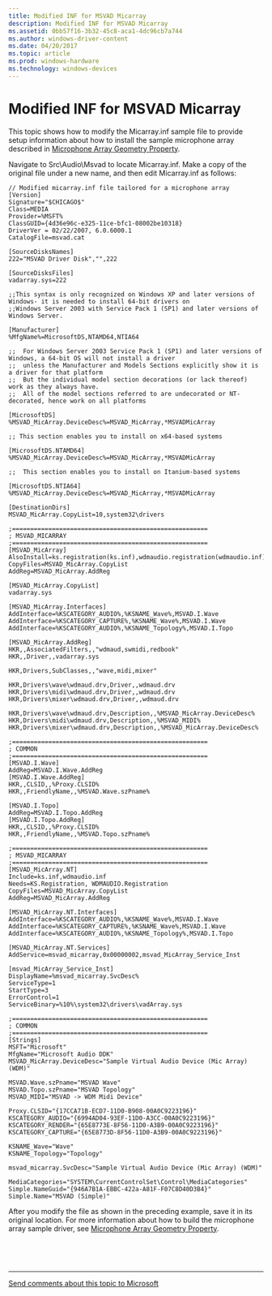 ```yaml
---
title: Modified INF for MSVAD Micarray
description: Modified INF for MSVAD Micarray
ms.assetid: 0bb57f16-3b32-45c8-aca1-4dc96cb7a744
ms.author: windows-driver-content
ms.date: 04/20/2017
ms.topic: article
ms.prod: windows-hardware
ms.technology: windows-devices
---
```


# Modified INF for MSVAD Micarray


This topic shows how to modify the Micarray.inf sample file to provide setup information about how to install the sample microphone array described in [Microphone Array Geometry Property](microphone-array-geometry-property.md).

Navigate to Src\\Audio\\Msvad to locate Micarray.inf. Make a copy of the original file under a new name, and then edit Micarray.inf as follows:

```
// Modified micarray.inf file tailored for a microphone array
[Version]
Signature="$CHICAGO$"
Class=MEDIA
Provider=%MSFT%
ClassGUID={4d36e96c-e325-11ce-bfc1-08002be10318}
DriverVer = 02/22/2007, 6.0.6000.1
CatalogFile=msvad.cat

[SourceDisksNames]
222="MSVAD Driver Disk","",222

[SourceDisksFiles]
vadarray.sys=222

;;This syntax is only recognized on Windows XP and later versions of Windows- it is needed to install 64-bit drivers on
;;Windows Server 2003 with Service Pack 1 (SP1) and later versions of Windows Server.

[Manufacturer]
%MfgName%=MicrosoftDS,NTAMD64,NTIA64

;;  For Windows Server 2003 Service Pack 1 (SP1) and later versions of Windows, a 64-bit OS will not install a driver
;;  unless the Manufacturer and Models Sections explicitly show it is a driver for that platform
;;  But the individual model section decorations (or lack thereof) work as they always have.
;;  All of the model sections referred to are undecorated or NT-decorated, hence work on all platforms

[MicrosoftDS]
%MSVAD_MicArray.DeviceDesc%=MSVAD_MicArray,*MSVADMicArray

;; This section enables you to install on x64-based systems

[MicrosoftDS.NTAMD64]
%MSVAD_MicArray.DeviceDesc%=MSVAD_MicArray,*MSVADMicArray

;;  This section enables you to install on Itanium-based systems

[MicrosoftDS.NTIA64]
%MSVAD_MicArray.DeviceDesc%=MSVAD_MicArray,*MSVADMicArray

[DestinationDirs]
MSVAD_MicArray.CopyList=10,system32\drivers

;======================================================
; MSVAD_MICARRAY
;======================================================
[MSVAD_MicArray]
AlsoInstall=ks.registration(ks.inf),wdmaudio.registration(wdmaudio.inf)
CopyFiles=MSVAD_MicArray.CopyList
AddReg=MSVAD_MicArray.AddReg

[MSVAD_MicArray.CopyList]
vadarray.sys

[MSVAD_MicArray.Interfaces]
AddInterface=%KSCATEGORY_AUDIO%,%KSNAME_Wave%,MSVAD.I.Wave
AddInterface=%KSCATEGORY_CAPTURE%,%KSNAME_Wave%,MSVAD.I.Wave
AddInterface=%KSCATEGORY_AUDIO%,%KSNAME_Topology%,MSVAD.I.Topo

[MSVAD_MicArray.AddReg]
HKR,,AssociatedFilters,,"wdmaud,swmidi,redbook"
HKR,,Driver,,vadarray.sys

HKR,Drivers,SubClasses,,"wave,midi,mixer"

HKR,Drivers\wave\wdmaud.drv,Driver,,wdmaud.drv
HKR,Drivers\midi\wdmaud.drv,Driver,,wdmaud.drv
HKR,Drivers\mixer\wdmaud.drv,Driver,,wdmaud.drv

HKR,Drivers\wave\wdmaud.drv,Description,,%MSVAD_MicArray.DeviceDesc%
HKR,Drivers\midi\wdmaud.drv,Description,,%MSVAD_MIDI%
HKR,Drivers\mixer\wdmaud.drv,Description,,%MSVAD_MicArray.DeviceDesc%

;======================================================
; COMMON
;======================================================
[MSVAD.I.Wave]
AddReg=MSVAD.I.Wave.AddReg
[MSVAD.I.Wave.AddReg]
HKR,,CLSID,,%Proxy.CLSID%
HKR,,FriendlyName,,%MSVAD.Wave.szPname%

[MSVAD.I.Topo]
AddReg=MSVAD.I.Topo.AddReg
[MSVAD.I.Topo.AddReg]
HKR,,CLSID,,%Proxy.CLSID%
HKR,,FriendlyName,,%MSVAD.Topo.szPname%

;======================================================
; MSVAD_MICARRAY
;======================================================
[MSVAD_MicArray.NT]
Include=ks.inf,wdmaudio.inf
Needs=KS.Registration, WDMAUDIO.Registration
CopyFiles=MSVAD_MicArray.CopyList
AddReg=MSVAD_MicArray.AddReg

[MSVAD_MicArray.NT.Interfaces]
AddInterface=%KSCATEGORY_AUDIO%,%KSNAME_Wave%,MSVAD.I.Wave
AddInterface=%KSCATEGORY_CAPTURE%,%KSNAME_Wave%,MSVAD.I.Wave
AddInterface=%KSCATEGORY_AUDIO%,%KSNAME_Topology%,MSVAD.I.Topo

[MSVAD_MicArray.NT.Services]
AddService=msvad_micarray,0x00000002,msvad_MicArray_Service_Inst

[msvad_MicArray_Service_Inst]
DisplayName=%msvad_micarray.SvcDesc%
ServiceType=1
StartType=3
ErrorControl=1
ServiceBinary=%10%\system32\drivers\vadArray.sys

;======================================================
; COMMON
;======================================================
[Strings]
MSFT="Microsoft"
MfgName="Microsoft Audio DDK"
MSVAD_MicArray.DeviceDesc="Sample Virtual Audio Device (Mic Array) (WDM)"

MSVAD.Wave.szPname="MSVAD Wave"
MSVAD.Topo.szPname="MSVAD Topology"
MSVAD_MIDI="MSVAD -> WDM Midi Device"

Proxy.CLSID="{17CCA71B-ECD7-11D0-B908-00A0C9223196}"
KSCATEGORY_AUDIO="{6994AD04-93EF-11D0-A3CC-00A0C9223196}"
KSCATEGORY_RENDER="{65E8773E-8F56-11D0-A3B9-00A0C9223196}"
KSCATEGORY_CAPTURE="{65E8773D-8F56-11D0-A3B9-00A0C9223196}"

KSNAME_Wave="Wave"
KSNAME_Topology="Topology"

msvad_micarray.SvcDesc="Sample Virtual Audio Device (Mic Array) (WDM)"

MediaCategories="SYSTEM\CurrentControlSet\Control\MediaCategories"
Simple.NameGuid="{946A7B1A-EBBC-422a-A81F-F07C8D40D3B4}"
Simple.Name="MSVAD (Simple)"
```

After you modify the file as shown in the preceding example, save it in its original location. For more information about how to build the microphone array sample driver, see [Microphone Array Geometry Property](microphone-array-geometry-property.md).

 

 


--------------------
[Send comments about this topic to Microsoft](mailto:wsddocfb@microsoft.com?subject=Documentation%20feedback%20[audio\audio]:%20Modified%20INF%20for%20MSVAD%20Micarray%20%20RELEASE:%20%287/18/2016%29&body=%0A%0APRIVACY%20STATEMENT%0A%0AWe%20use%20your%20feedback%20to%20improve%20the%20documentation.%20We%20don't%20use%20your%20email%20address%20for%20any%20other%20purpose,%20and%20we'll%20remove%20your%20email%20address%20from%20our%20system%20after%20the%20issue%20that%20you're%20reporting%20is%20fixed.%20While%20we're%20working%20to%20fix%20this%20issue,%20we%20might%20send%20you%20an%20email%20message%20to%20ask%20for%20more%20info.%20Later,%20we%20might%20also%20send%20you%20an%20email%20message%20to%20let%20you%20know%20that%20we've%20addressed%20your%20feedback.%0A%0AFor%20more%20info%20about%20Microsoft's%20privacy%20policy,%20see%20http://privacy.microsoft.com/default.aspx. "Send comments about this topic to Microsoft")



